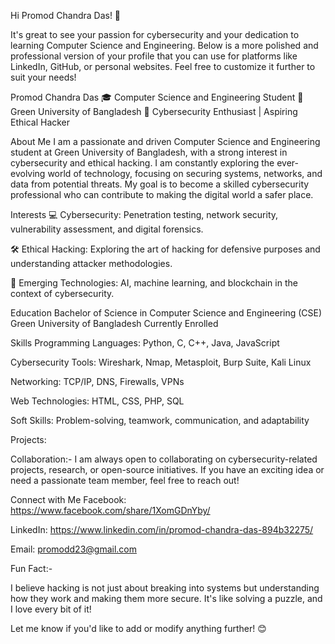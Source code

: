 Hi Promod Chandra Das! 👋

It's great to see your passion for cybersecurity and your dedication to learning Computer Science and Engineering. Below is a more polished and professional version of your profile that you can use for platforms like LinkedIn, GitHub, or personal websites. Feel free to customize it further to suit your needs!

Promod Chandra Das
🎓 Computer Science and Engineering Student
🏫 Green University of Bangladesh
🔐 Cybersecurity Enthusiast | Aspiring Ethical Hacker

About Me
I am a passionate and driven Computer Science and Engineering student at Green University of Bangladesh, with a strong interest in cybersecurity and ethical hacking. I am constantly exploring the ever-evolving world of technology, focusing on securing systems, networks, and data from potential threats. My goal is to become a skilled cybersecurity professional who can contribute to making the digital world a safer place.

Interests
💻 Cybersecurity: Penetration testing, network security, vulnerability assessment, and digital forensics.

🛠️ Ethical Hacking: Exploring the art of hacking for defensive purposes and understanding attacker methodologies.

🤖 Emerging Technologies: AI, machine learning, and blockchain in the context of cybersecurity.

Education
Bachelor of Science in Computer Science and Engineering (CSE)
Green University of Bangladesh
Currently Enrolled

Skills
Programming Languages: Python, C, C++, Java, JavaScript

Cybersecurity Tools: Wireshark, Nmap, Metasploit, Burp Suite, Kali Linux

Networking: TCP/IP, DNS, Firewalls, VPNs

Web Technologies: HTML, CSS, PHP, SQL

Soft Skills: Problem-solving, teamwork, communication, and adaptability

Projects: 




Collaboration:-
I am always open to collaborating on cybersecurity-related projects, research, or open-source initiatives. If you have an exciting idea or need a passionate team member, feel free to reach out!

Connect with Me
Facebook: https://www.facebook.com/share/1XomGDnYby/

LinkedIn: https://www.linkedin.com/in/promod-chandra-das-894b32275/

Email: promodd23@gmail.com

Fun Fact:- 

I believe hacking is not just about breaking into systems but understanding how they work and making them more secure. It's like solving a puzzle, and I love every bit of it!

Let me know if you'd like to add or modify anything further! 😊

